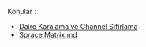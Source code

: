 Konular :

 - [Daire Karalama ve Channel Sifirlama](1_Daire_Karalama_ve_Channel_Sifirlama.md)
 - [Sprace Matrix.md](7_Sprace_Matrix.md)
